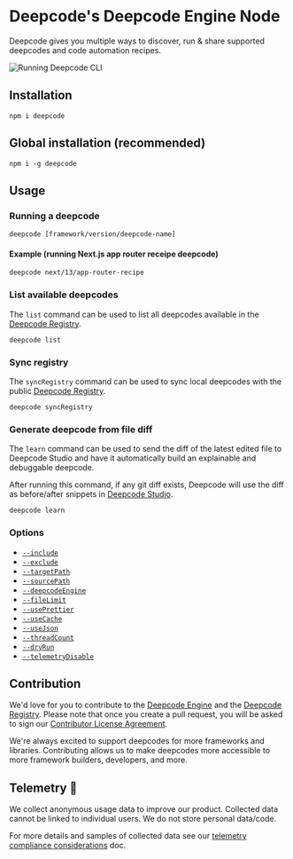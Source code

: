 # Deepcode's Deepcode Engine Node

Deepcode gives you multiple ways to discover, run & share supported deepcodes and code automation recipes.

![Running Deepcode CLI](https://raw.githubusercontent.com/deepcode-ai/deepcode-website/main/theme/assets/images/hero-video.gif)

## Installation

    npm i deepcode

## Global installation (recommended)

    npm i -g deepcode

## Usage

### Running a deepcode

    deepcode [framework/version/deepcode-name]

#### Example (running Next.js app router receipe deepcode)

    deepcode next/13/app-router-recipe

### List available deepcodes

The `list` command can be used to list all deepcodes available in the [Deepcode Registry](https://github.com/deepcode-ai/deepcode-registry).

    deepcode list

### Sync registry

The `syncRegistry` command can be used to sync local deepcodes with the public [Deepcode Registry](https://github.com/deepcode-ai/deepcode-registry).

    deepcode syncRegistry

### Generate deepcode from file diff

The `learn` command can be used to send the diff of the latest edited file to Deepcode Studio and have it automatically build an explainable and debuggable deepcode.

After running this command, if any git diff exists, Deepcode will use the diff as before/after snippets in [Deepcode Studio](https://deepcode.studio).

    deepcode learn

### Options

-   [`--include`](https://docs.deepcode.khulnasoft.com/docs/cli/advanced-usage#--include)
-   [`--exclude`](https://docs.deepcode.khulnasoft.com/docs/cli/advanced-usage#--exclude)
-   [`--targetPath`](https://docs.deepcode.khulnasoft.com/docs/cli/advanced-usage#--targetpath)
-   [`--sourcePath`](https://docs.deepcode.khulnasoft.com/docs/cli/advanced-usage#--sourcepath)
-   [`--deepcodeEngine`](https://docs.deepcode.khulnasoft.com/docs/cli/advanced-usage#--deepcodeengine)
-   [`--fileLimit`](https://docs.deepcode.khulnasoft.com/docs/cli/advanced-usage#--filelimit)
-   [`--usePrettier`](https://docs.deepcode.khulnasoft.com/docs/cli/advanced-usage#--useprettier)
-   [`--useCache`](https://docs.deepcode.khulnasoft.com/docs/cli/advanced-usage#--usecache)
-   [`--useJson`](https://docs.deepcode.khulnasoft.com/docs/cli/advanced-usage#--usejson)
-   [`--threadCount`](https://docs.deepcode.khulnasoft.com/docs/cli/advanced-usage#--threadcount)
-   [`--dryRun`](https://docs.deepcode.khulnasoft.com/docs/cli/advanced-usage#--dryrun)
-   [`--telemetryDisable`](https://docs.deepcode.khulnasoft.com/docs/cli/advanced-usage#--telemetrydisable)

## Contribution

We'd love for you to contribute to the [Deepcode Engine](https://github.com/deepcode-ai/deepcode-engine-node) and the [Deepcode Registry](https://github.com/deepcode-ai/deepcode-registry). Please note that once you create a pull request, you will be asked to sign our [Contributor License Agreement](https://cla-assistant.io/deepcode-ai/deepcode-registry).

We're always excited to support deepcodes for more frameworks and libraries. Contributing allows us to make deepcodes more accessible to more framework builders, developers, and more.

## Telemetry 🔭

We collect anonymous usage data to improve our product. Collected data cannot be linked to individual users. We do not store personal data/code.

For more details and samples of collected data see our [telemetry compliance considerations](https://docs.deepcode.khulnasoft.com/docs/about-deepcode/legal/telemetry-compliance) doc.
